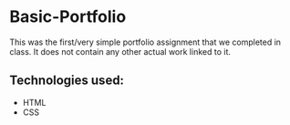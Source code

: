 # Basic-Portfolio

This was the first/very simple portfolio assignment that we completed in class. It does not contain any other actual work linked to it.


## Technologies used:
- HTML
- CSS